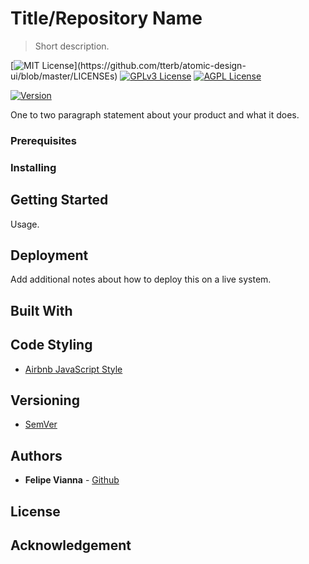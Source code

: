 # Title/Repository Name
> Short description.

[![MIT License](https://img.shields.io/apm/l/atomic-design-ui.svg?)](https://github.com/tterb/atomic-design-ui/blob/master/LICENSEs)
[![GPLv3 License](https://img.shields.io/badge/License-GPL%20v3-yellow.svg)](https://opensource.org/licenses/)
[![AGPL License](https://img.shields.io/badge/license-AGPL-blue.svg)](http://www.gnu.org/licenses/agpl-3.0)  

[![Version](https://badge.fury.io/gh/tterb%2FHyde.svg)](https://badge.fury.io/gh/tterb%2FHyde)

One to two paragraph statement about your product and what it does.

### Prerequisites

### Installing

## Getting Started

Usage.

## Deployment

Add additional notes about how to deploy this on a live system.

## Built With

## Code Styling

- [Airbnb JavaScript Style](https://github.com/airbnb/javascript)

## Versioning

- [SemVer](http://semver.org/)

## Authors

- **Felipe Vianna** - [Github](https://github.com/felipesvianna)

## License

## Acknowledgement
